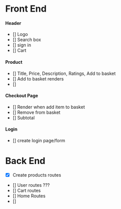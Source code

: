 # Front End

#### Header
- [] Logo
- [] Search box
- [] sign in
- [] Cart

#### Product
- [] Title, Price, Description, Ratings, Add to basket
- [] Add to basket renders
- []

#### Checkout Page
- [] Render when add item to basket
- [] Remove from basket
- [] Subtotal

#### Login
- [] create login page/form


# Back End
- [X] Create products routes
- [] User routes ???
- [] Cart routes
- [] Home Routes
- []
